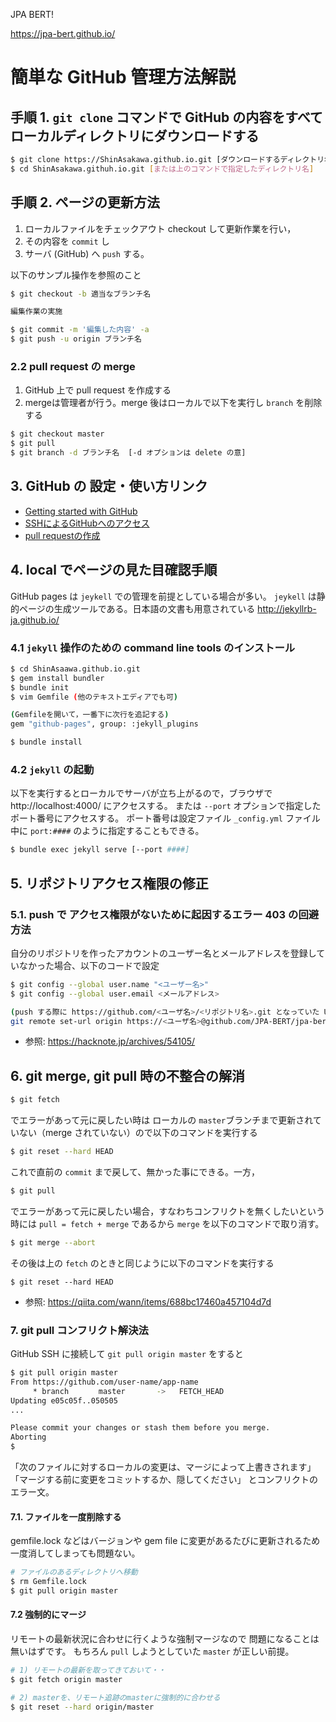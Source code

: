JPA BERT!

https://jpa-bert.github.io/
<br />

# 簡単な GitHub 管理方法解説

## 手順 1. `git clone` コマンドで GitHub の内容をすべてローカルディレクトリにダウンロードする

```bash
$ git clone https://ShinAsakawa.github.io.git [ダウンロードするディレクトリ名. 省略可]
$ cd ShinAsakawa.githuh.io.git [または上のコマンドで指定したディレクトリ名]
```

## 手順 2. ページの更新方法

1. ローカルファイルをチェックアウト checkout して更新作業を行い，
2. その内容を ``commit`` し
3. サーバ (GitHub) へ ``push`` する。

以下のサンプル操作を参照のこと

```bash
$ git checkout -b 適当なブランチ名

編集作業の実施

$ git commit -m '編集した内容' -a
$ git push -u origin ブランチ名
```

### 2.2 pull request の merge

1. GitHub 上で pull request を作成する
2. mergeは管理者が行う。merge 後はローカルで以下を実行し ``branch`` を削除する

```bash
$ git checkout master
$ git pull
$ git branch -d ブランチ名  [-d オプションは delete の意]
```

## 3. GitHub の 設定・使い方リンク

- [Getting started with GitHub](https://help.github.com/en/github/getting-started-with-github)
- [SSHによるGitHubへのアクセス](https://help.github.com/en/github/authenticating-to-github/connecting-to-github-with-ssh)
- [pull requestの作成](https://help.github.com/en/github/collaborating-with-issues-and-pull-requests/about-pull-requests)

## 4. local でページの見た目確認手順

GitHub pages は ``jeykell`` での管理を前提としている場合が多い。
``jeykell`` は静的ページの生成ツールである。日本語の文書も用意されている <http://jekyllrb-ja.github.io/> 

### 4.1 ``jekyll`` 操作のための command line tools のインストール

```bash
$ cd ShinAsaawa.github.io.git
$ gem install bundler
$ bundle init
$ vim Gemfile (他のテキストエディアでも可)

(Gemfileを開いて，一番下に次行を追記する)
gem "github-pages", group: :jekyll_plugins

$ bundle install
```

### 4.2 ``jekyll`` の起動

以下を実行するとローカルでサーバが立ち上がるので，ブラウザで http://localhost:4000/ にアクセスする。
または ``--port`` オプションで指定したポート番号にアクセスする。
ポート番号は設定ファイル ``_config.yml`` ファイル中に ``port:####`` のように指定することもできる。

```bash
$ bundle exec jekyll serve [--port ####]
```

## 5. リポジトリアクセス権限の修正

### 5.1. push で アクセス権限がないために起因するエラー 403 の回避方法 

自分のリポジトリを作ったアカウントのユーザー名とメールアドレスを登録していなかった場合、以下のコードで設定

```bash
$ git config --global user.name "<ユーザー名>"
$ git config --global user.email <メールアドレス>

(push する際に https://github.com/<ユーザ名>/<リポジトリ名>.git となっていた URL にユーザー名を入れる)
git remote set-url origin https://<ユーザ名>@github.com/JPA-BERT/jpa-bert.github.io.git
```

- 参照: <https://hacknote.jp/archives/54105/>

## 6. git merge, git pull 時の不整合の解消

```bash
$ git fetch
```

でエラーがあって元に戻したい時は
ローカルの ``master``ブランチまで更新されていない（merge されていない）ので以下のコマンドを実行する

```bash
$ git reset --hard HEAD
```

これで直前の ``commit`` まで戻して、無かった事にできる。一方，

```bash
$ git pull
```

でエラーがあって元に戻したい場合，すなわちコンフリクトを無くしたいという時には
``pull = fetch + merge`` であるから ``merge`` を以下のコマンドで取り消す。

```bash
$ git merge --abort

```
その後は上の ``fetch`` のときと同じように以下のコマンドを実行する

```
$ git reset --hard HEAD
```

- 参照: https://qiita.com/wann/items/688bc17460a457104d7d

### 7. git pull コンフリクト解決法

GitHub SSH に接続して `git pull origin master` をすると

```bash
$ git pull origin master
From https://github.com/user-name/app-name
     * branch　     master       ->   FETCH_HEAD
Updating e05c05f..050505
...

Please commit your changes or stash them before you merge.
Aborting
$
```

「次のファイルに対するローカルの変更は、マージによって上書きされます」
「マージする前に変更をコミットするか、隠してください」
とコンフリクトのエラー文。

#### 7.1. ファイルを一度削除する

gemfile.lock などはバージョンや gem file に変更があるたびに更新されるため 一度消してしまっても問題ない。

```bash
# ファイルのあるディレクトリへ移動
$ rm Gemfile.lock
$ git pull origin master
```

#### 7.2 強制的にマージ

リモートの最新状況に合わせに行くような強制マージなので 問題になることは無いはずです。
もちろん `pull` しようとしていた `master` が正しい前提。

```bash
# 1) リモートの最新を取ってきておいて・・
$ git fetch origin master

# 2) masterを、リモート追跡のmasterに強制的に合わせる
$ git reset --hard origin/master
```


